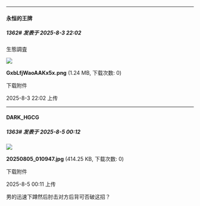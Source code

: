 ﻿
*****

####  永恒的王牌  
##### 1362#       发表于 2025-8-3 22:02

生態調査

<img src="https://img.stage1st.com/forum/202508/03/220229eudn99p2l9hzg292.png" referrerpolicy="no-referrer">

<strong>GxbLfjWaoAAKx5x.png</strong> (1.24 MB, 下载次数: 0)

下载附件

2025-8-3 22:02 上传


*****

####  DARK_HGCG  
##### 1363#       发表于 2025-8-5 00:12

<img src="https://img.stage1st.com/forum/202508/05/001130y2h88h127iel7zhi.jpg" referrerpolicy="no-referrer">

<strong>20250805_010947.jpg</strong> (414.25 KB, 下载次数: 0)

下载附件

2025-8-5 00:11 上传

男的迅速下蹲然后肘击对方后背可否破这招？

